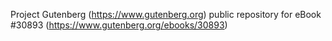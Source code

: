 Project Gutenberg (https://www.gutenberg.org) public repository for eBook #30893 (https://www.gutenberg.org/ebooks/30893)
